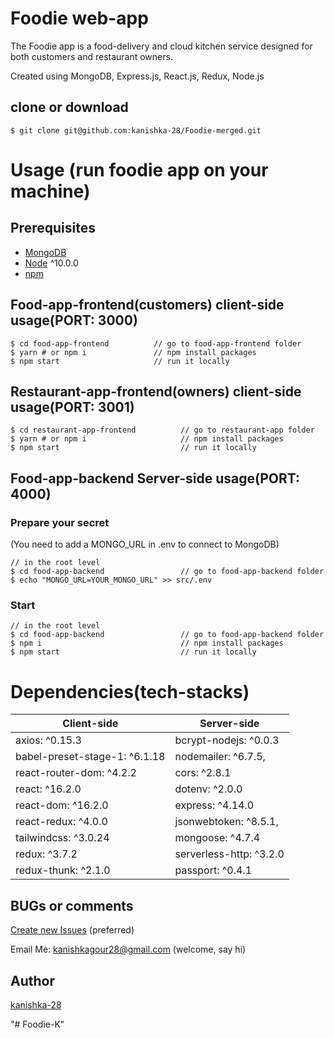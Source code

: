 # Foodie web-app

The Foodie app is a food-delivery and cloud kitchen service designed for both customers and restaurant owners.

Created using MongoDB, Express.js, React.js, Redux, Node.js


## clone or download
```terminal
$ git clone git@github.com:kanishka-28/Foodie-merged.git
```


# Usage (run foodie app on your machine)

## Prerequisites
- [MongoDB](https://gist.github.com/nrollr/9f523ae17ecdbb50311980503409aeb3)
- [Node](https://nodejs.org/en/download/) ^10.0.0
- [npm](https://nodejs.org/en/download/package-manager/)


## Food-app-frontend(customers) client-side usage(PORT: 3000)
```terminal
$ cd food-app-frontend          // go to food-app-frontend folder
$ yarn # or npm i               // npm install packages
$ npm start                     // run it locally
```

## Restaurant-app-frontend(owners) client-side usage(PORT: 3001)
```terminal
$ cd restaurant-app-frontend          // go to restaurant-app folder
$ yarn # or npm i                     // npm install packages
$ npm start                           // run it locally
```

## Food-app-backend Server-side usage(PORT: 4000)

### Prepare your secret

(You need to add a MONGO_URL in .env to connect to MongoDB)

```terminal
// in the root level
$ cd food-app-backend                 // go to food-app-backend folder
$ echo "MONGO_URL=YOUR_MONGO_URL" >> src/.env
```

### Start

```terminal
// in the root level
$ cd food-app-backend                 // go to food-app-backend folder
$ npm i                               // npm install packages
$ npm start                           // run it locally
```


# Dependencies(tech-stacks)
Client-side | Server-side
--- | ---
axios: ^0.15.3 | bcrypt-nodejs: ^0.0.3
babel-preset-stage-1: ^6.1.18| nodemailer: ^6.7.5,
react-router-dom: ^4.2.2 | cors: ^2.8.1
react: ^16.2.0 | dotenv: ^2.0.0
react-dom: ^16.2.0 | express: ^4.14.0
react-redux: ^4.0.0 | jsonwebtoken: ^8.5.1,
tailwindcss: ^3.0.24 | mongoose: ^4.7.4
redux: ^3.7.2 | serverless-http: ^3.2.0
redux-thunk: ^2.1.0 | passport: ^0.4.1


## BUGs or comments

[Create new Issues](https://github.com/kanishka-28/Foodie-merged/issues) (preferred)

Email Me: kanishkagour28@gmail.com (welcome, say hi)

## Author
[kanishka-28]([https://master--kanishka-gour.netlify.app/])

"# Foodie-K" 
